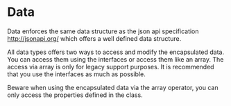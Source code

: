 Data
====

Data enforces the same data structure as the json api specification http://jsonapi.org/ which offers a well defined data structure.

All data types offers two ways to access and modify the encapsulated data. You can access them using the interfaces or access them like an array. The access via array is only for legacy support purposes. It is recommended that you use the interfaces as much as possible.

Beware when using the encapsulated data via the array operator, you can only access the properties defined in the class.